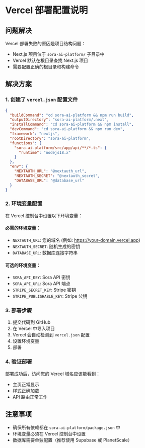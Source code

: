 # Vercel 部署配置说明

## 问题解决

Vercel 部署失败的原因是项目结构问题：
- Next.js 项目位于 `sora-ai-platform/` 子目录中
- Vercel 默认在根目录查找 Next.js 项目
- 需要配置正确的根目录和构建命令

## 解决方案

### 1. 创建了 `vercel.json` 配置文件

```json
{
  "buildCommand": "cd sora-ai-platform && npm run build",
  "outputDirectory": "sora-ai-platform/.next",
  "installCommand": "cd sora-ai-platform && npm install",
  "devCommand": "cd sora-ai-platform && npm run dev",
  "framework": "nextjs",
  "rootDirectory": "sora-ai-platform",
  "functions": {
    "sora-ai-platform/src/app/api/**/*.ts": {
      "runtime": "nodejs18.x"
    }
  },
  "env": {
    "NEXTAUTH_URL": "@nextauth_url",
    "NEXTAUTH_SECRET": "@nextauth_secret",
    "DATABASE_URL": "@database_url"
  }
}
```

### 2. 环境变量配置

在 Vercel 控制台中设置以下环境变量：

#### 必需的环境变量：
- `NEXTAUTH_URL`: 您的域名 (例如: https://your-domain.vercel.app)
- `NEXTAUTH_SECRET`: 随机生成的密钥
- `DATABASE_URL`: 数据库连接字符串

#### 可选的环境变量：
- `SORA_API_KEY`: Sora API 密钥
- `SORA_API_URL`: Sora API 端点
- `STRIPE_SECRET_KEY`: Stripe 密钥
- `STRIPE_PUBLISHABLE_KEY`: Stripe 公钥

### 3. 部署步骤

1. 提交代码到 GitHub
2. 在 Vercel 中导入项目
3. Vercel 会自动检测到 `vercel.json` 配置
4. 设置环境变量
5. 部署

### 4. 验证部署

部署成功后，访问您的 Vercel 域名应该能看到：
- 主页正常显示
- 样式正确加载
- API 路由正常工作

## 注意事项

- 确保所有依赖都在 `sora-ai-platform/package.json` 中
- 环境变量必须在 Vercel 控制台中设置
- 数据库需要单独配置（推荐使用 Supabase 或 PlanetScale）
